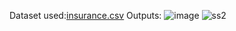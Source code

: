 Dataset used:[insurance.csv](https://github.com/nivi3004/PRODIGY_T1_DS/files/14113265/insurance.csv)
Outputs:
![image](https://github.com/nivi3004/PRODIGY_T1_DS/assets/158291683/5f071e7c-89f2-4550-b309-c20cf3f2aa96)
![ss2](https://github.com/nivi3004/PRODIGY_T1_DS/assets/158291683/f685d434-efd0-415c-b14a-1bfb44cd4204)
